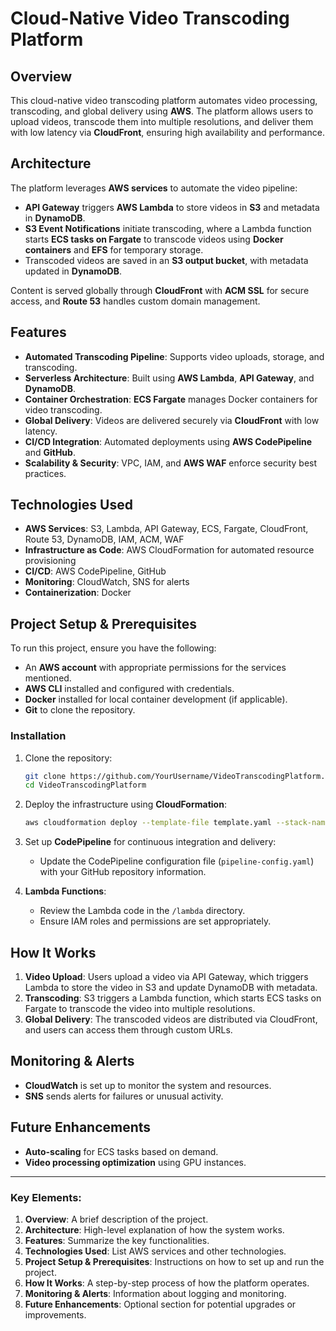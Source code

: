 # Cloud-Native Video Transcoding Platform

## Overview
This cloud-native video transcoding platform automates video processing, transcoding, and global delivery using **AWS**. The platform allows users to upload videos, transcode them into multiple resolutions, and deliver them with low latency via **CloudFront**, ensuring high availability and performance.

## Architecture
The platform leverages **AWS services** to automate the video pipeline:
- **API Gateway** triggers **AWS Lambda** to store videos in **S3** and metadata in **DynamoDB**.
- **S3 Event Notifications** initiate transcoding, where a Lambda function starts **ECS tasks on Fargate** to transcode videos using **Docker containers** and **EFS** for temporary storage.
- Transcoded videos are saved in an **S3 output bucket**, with metadata updated in **DynamoDB**.

Content is served globally through **CloudFront** with **ACM SSL** for secure access, and **Route 53** handles custom domain management.

## Features
- **Automated Transcoding Pipeline**: Supports video uploads, storage, and transcoding.
- **Serverless Architecture**: Built using **AWS Lambda**, **API Gateway**, and **DynamoDB**.
- **Container Orchestration**: **ECS Fargate** manages Docker containers for video transcoding.
- **Global Delivery**: Videos are delivered securely via **CloudFront** with low latency.
- **CI/CD Integration**: Automated deployments using **AWS CodePipeline** and **GitHub**.
- **Scalability & Security**: VPC, IAM, and **AWS WAF** enforce security best practices.

## Technologies Used
- **AWS Services**: S3, Lambda, API Gateway, ECS, Fargate, CloudFront, Route 53, DynamoDB, IAM, ACM, WAF
- **Infrastructure as Code**: AWS CloudFormation for automated resource provisioning
- **CI/CD**: AWS CodePipeline, GitHub
- **Monitoring**: CloudWatch, SNS for alerts
- **Containerization**: Docker

## Project Setup & Prerequisites
To run this project, ensure you have the following:
- An **AWS account** with appropriate permissions for the services mentioned.
- **AWS CLI** installed and configured with credentials.
- **Docker** installed for local container development (if applicable).
- **Git** to clone the repository.

### Installation
1. Clone the repository:
   ```bash
   git clone https://github.com/YourUsername/VideoTranscodingPlatform.git
   cd VideoTranscodingPlatform
   ```

2. Deploy the infrastructure using **CloudFormation**:
   ```bash
   aws cloudformation deploy --template-file template.yaml --stack-name VideoTranscodingStack
   ```

3. Set up **CodePipeline** for continuous integration and delivery:
   - Update the CodePipeline configuration file (`pipeline-config.yaml`) with your GitHub repository information.

4. **Lambda Functions**:
   - Review the Lambda code in the `/lambda` directory.
   - Ensure IAM roles and permissions are set appropriately.

## How It Works
1. **Video Upload**: Users upload a video via API Gateway, which triggers Lambda to store the video in S3 and update DynamoDB with metadata.
2. **Transcoding**: S3 triggers a Lambda function, which starts ECS tasks on Fargate to transcode the video into multiple resolutions.
3. **Global Delivery**: The transcoded videos are distributed via CloudFront, and users can access them through custom URLs.

## Monitoring & Alerts
- **CloudWatch** is set up to monitor the system and resources.
- **SNS** sends alerts for failures or unusual activity.

## Future Enhancements
- **Auto-scaling** for ECS tasks based on demand.
- **Video processing optimization** using GPU instances.

---

### Key Elements:
1. **Overview**: A brief description of the project.
2. **Architecture**: High-level explanation of how the system works.
3. **Features**: Summarize the key functionalities.
4. **Technologies Used**: List AWS services and other technologies.
5. **Project Setup & Prerequisites**: Instructions on how to set up and run the project.
6. **How It Works**: A step-by-step process of how the platform operates.
7. **Monitoring & Alerts**: Information about logging and monitoring.
8. **Future Enhancements**: Optional section for potential upgrades or improvements.



